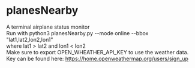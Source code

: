 # planesNearby
A terminal airplane status monitor  
Run with python3 planesNearby.py --mode online --bbox "lat1,lat2,lon2,lon1"  
where lat1 > lat2 and lon1 < lon2  
Make sure to export OPEN_WHEATHER_API_KEY to use the weather data. Key can be found here: https://home.openweathermap.org/users/sign_up
